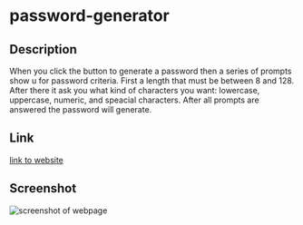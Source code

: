 # password-generator

## Description

When you click the button to generate a password then a series of prompts show u for password criteria. First a length that must be between 8 and 128. After there it ask you what kind of characters you want: lowercase, uppercase, numeric, and speacial characters. After all prompts are answered the password will generate. 
## Link 

<a href="https://ivabon.github.io/03-password/">link to website </a>

## Screenshot 

![screenshot of webpage](../../../Downloads/ivabon.github.io_03-password_.png)


